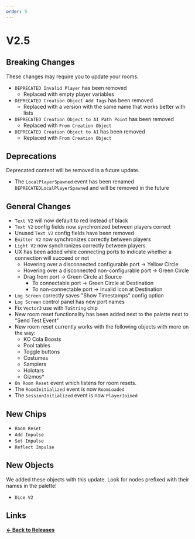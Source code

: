 ```yaml
---
order: 5
---
```


# V2.5

## Breaking Changes

These changes may require you to update your rooms.

* `DEPRECATED Invalid Player` has been removed
    * Replaced with empty player variables
* `DEPRECATED Creation Object Add Tags` has been removed
    * Replaced with a version with the same name that works better with lists
* `DEPRECATED Creation Object to AI Path Point` has been removed
    * Replaced with `From Creation Object`
* `DEPRECATED Creation Object to AI` has been removed
    * Replaced with `From Creation Object`

## Deprecations

Deprecated content will be removed in a future update.

* The `LocalPlayerSpawned` event has been renamed `DEPRECATEDLocalPlayerSpawned` and will be removed in the future

## General Changes

* `Text V2` will now default to red instead of black
* `Text V2` config fields now synchronized between players correct
* Unused `Text V2` config fields have been removed
* `Emitter V2` now synchronizes correctly between players
* `Light V2` now synchronizes correctly between players
* UX has been added while connecting ports to indicate whether a connection will succeed or not
    * Hovering over a disconnected configurable port -> Yellow Circle
    * Hovering over a disconnected non-configurable port -> Green Circle
    * Drag from port -> Green Circle at Source
        * To connectable port -> Green Circle at Destination
        * To non-connectable port -> Invalid Icon at Destination
* `Log Screen` correctly saves "Show Timestamps" config option
* `Log Screen` control panel has new port names
* Fix `Vector3` use with `ToString` chip
* New room reset functionality has been added next to the palette next to "Send Test Event"
* New room reset currently works with the following objects with more on the way:
    * KO Cola Boosts
    * Pool tables
    * Toggle buttons
    * Costumes
    * Samplers
    * Holotars
    * Gizmos*
* `On Room Reset` event which listens for room resets.
* The `RoomInitialized` event is now `RoomLoaded`
* The `SessionInitialized` event is now `PlayerJoined`

## New Chips

* `Room Reset`
* `Add Impulse`
* `Set Impulse`
* `Reflect Impulse`

## New Objects

We added these objects with this update. Look for nodes prefixed with their names in the palette!

* `Dice V2`

## Links

**[<- Back to Releases](./)**
